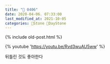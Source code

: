 ```yaml
---
title: "🌱 0406"
date: 2020-04-06. 07:33:00
last_modified_at: 2021-10-05
categories: 🗿Stone 🌱DayStone
---
```

{% include old-post.html %}

{% youtube 'https://youtu.be/Rvd3wuAU5ww' %}
<br>

뒤틀린 것도 좋아한다  
